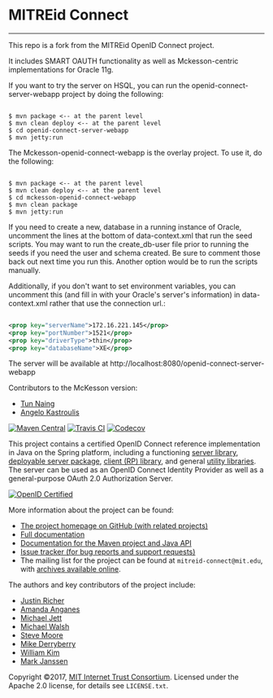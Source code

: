 # MITREid Connect
---

This repo is a fork from the MITREid OpenID Connect project.

It includes SMART OAUTH functionality as well as Mckesson-centric implementations for Oracle 11g.

If you want to try the server on HSQL, you can run the openid-connect-server-webapp project by doing the following:

```terminal

$ mvn package <-- at the parent level
$ mvn clean deploy <-- at the parent level
$ cd openid-connect-server-webapp
$ mvn jetty:run

```

The Mckesson-openid-connect-webapp is the overlay project. To use it, do the following:

```

$ mvn package <-- at the parent level
$ mvn clean deploy <-- at the parent level
$ cd mckesson-openid-connect-webapp
$ mvn clean package
$ mvn jetty:run

```

If you need to create a new, database in a running instance of Oracle, uncomment the lines at the bottom of data-context.xml that run the seed scripts. You may want to run the create_db-user file prior to running the seeds if you need the user and schema created. Be sure to comment those back out next time you run this. Another option would be to run the scripts manually.

Additionally, if you don't want to set environment variables, you can uncomment this (and fill in with your Oracle's server's information) in data-context.xml rather that use the connection url.:

```xml

<prop key="serverName">172.16.221.145</prop>
<prop key="portNumber">1521</prop>
<prop key="driverType">thin</prop>
<prop key="databaseName">XE</prop>

```

The server will be available at http://localhost:8080/openid-connect-server-webapp


Contributors to the McKesson version:

* [Tun Naing](https://github.com/naingtu/)
* [Angelo Kastroulis](https://github.com/angelok1/)

[![Maven Central](https://maven-badges.herokuapp.com/maven-central/org.mitre/openid-connect-parent/badge.svg)](https://maven-badges.herokuapp.com/maven-central/org.mitre/openid-connect-parent) [![Travis CI](https://travis-ci.org/mitreid-connect/OpenID-Connect-Java-Spring-Server.svg?branch=master)](https://travis-ci.org/mitreid-connect/OpenID-Connect-Java-Spring-Server)  [![Codecov](https://codecov.io/github/mitreid-connect/OpenID-Connect-Java-Spring-Server/coverage.svg?branch=master)](https://codecov.io/github/mitreid-connect/OpenID-Connect-Java-Spring-Server)

This project contains a certified OpenID Connect reference implementation in Java on the Spring platform, including a functioning [server library](openid-connect-server), [deployable server package](openid-connect-server-webapp), [client (RP) library](openid-connect-client), and general [utility libraries](openid-connect-common). The server can be used as an OpenID Connect Identity Provider as well as a general-purpose OAuth 2.0 Authorization Server.

[![OpenID Certified](https://cloud.githubusercontent.com/assets/1454075/7611268/4d19de32-f97b-11e4-895b-31b2455a7ca6.png)](https://openid.net/certification/)

More information about the project can be found:

* [The project homepage on GitHub (with related projects)](https://github.com/mitreid-connect/)
* [Full documentation](https://github.com/mitreid-connect/OpenID-Connect-Java-Spring-Server/wiki)
* [Documentation for the Maven project and Java API](http://mitreid-connect.github.com/)
* [Issue tracker (for bug reports and support requests)](https://github.com/mitreid-connect/OpenID-Connect-Java-Spring-Server/issues)
* The mailing list for the project can be found at `mitreid-connect@mit.edu`, with [archives available online](https://mailman.mit.edu/mailman/listinfo/mitreid-connect).


The authors and key contributors of the project include: 

* [Justin Richer](https://github.com/jricher/)
* [Amanda Anganes](https://github.com/aanganes/)
* [Michael Jett](https://github.com/jumbojett/)
* [Michael Walsh](https://github.com/nemonik/)
* [Steve Moore](https://github.com/srmoore)
* [Mike Derryberry](https://github.com/mtderryberry)
* [William Kim](https://github.com/wikkim)
* [Mark Janssen](https://github.com/praseodym)


Copyright &copy;2017, [MIT Internet Trust Consortium](http://www.trust.mit.edu/). Licensed under the Apache 2.0 license, for details see `LICENSE.txt`. 
